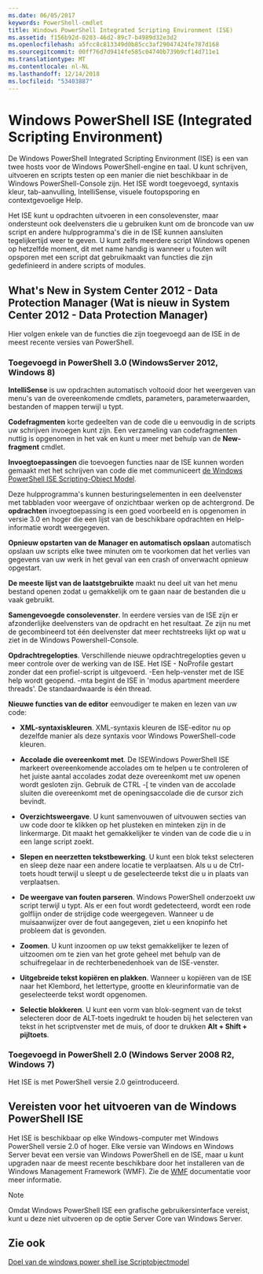 ```yaml
---
ms.date: 06/05/2017
keywords: PowerShell-cmdlet
title: Windows PowerShell Integrated Scripting Environment (ISE)
ms.assetid: f156b92d-0203-46d2-89c7-b4989d32e3d2
ms.openlocfilehash: a5fcc8c813349d0b85cc3af29047424fe787d168
ms.sourcegitcommit: 00ff76d7d9414fe585c04740b739b9cf14d711e1
ms.translationtype: MT
ms.contentlocale: nl-NL
ms.lasthandoff: 12/14/2018
ms.locfileid: "53403887"
---
```

# <a name="windows-powershell-integrated-scripting-environment-ise"></a>Windows PowerShell ISE (Integrated Scripting Environment)

De Windows PowerShell Integrated Scripting Environment (ISE) is een van twee hosts voor de Windows PowerShell-engine en taal. U kunt schrijven, uitvoeren en scripts testen op een manier die niet beschikbaar in de Windows PowerShell-Console zijn. Het ISE wordt toegevoegd, syntaxis kleur, tab-aanvulling, IntelliSense, visuele foutopsporing en contextgevoelige Help.

Het ISE kunt u opdrachten uitvoeren in een consolevenster, maar ondersteunt ook deelvensters die u gebruiken kunt om de broncode van uw script en andere hulpprogramma's die in de ISE kunnen aansluiten tegelijkertijd weer te geven. U kunt zelfs meerdere script Windows openen op hetzelfde moment, dit met name handig is wanneer u fouten wilt opsporen met een script dat gebruikmaakt van functies die zijn gedefinieerd in andere scripts of modules.

## <a name="whats-new"></a>What's New in System Center 2012 - Data Protection Manager (Wat is nieuw in System Center 2012 - Data Protection Manager)

Hier volgen enkele van de functies die zijn toegevoegd aan de ISE in de meest recente versies van PowerShell.

### <a name="added-in-powershell-30-windows-server-2012-windows-8"></a>Toegevoegd in PowerShell 3.0 (WindowsServer 2012, Windows 8)

**IntelliSense** is uw opdrachten automatisch voltooid door het weergeven van menu's van de overeenkomende cmdlets, parameters, parameterwaarden, bestanden of mappen terwijl u typt.

**Codefragmenten** korte gedeelten van de code die u eenvoudig in de scripts uw schrijven invoegen kunt zijn. Een verzameling van codefragmenten nuttig is opgenomen in het vak en kunt u meer met behulp van de **New-fragment** cmdlet.

**Invoegtoepassingen** die toevoegen functies naar de ISE kunnen worden gemaakt met het schrijven van code die met communiceert [de Windows PowerShell ISE Scripting-Object Model](../../core-powershell/ise/The-ISE-Object-Model-Hierarchy.md).

Deze hulpprogramma's kunnen besturingselementen in een deelvenster met tabbladen voor weergave of onzichtbaar werken op de achtergrond. De **opdrachten** invoegtoepassing is een goed voorbeeld en is opgenomen in versie 3.0 en hoger die een lijst van de beschikbare opdrachten en Help-informatie wordt weergegeven.

**Opnieuw opstarten van de Manager en automatisch opslaan** automatisch opslaan uw scripts elke twee minuten om te voorkomen dat het verlies van gegevens van uw werk in het geval van een crash of onverwacht opnieuw opgestart.

**De meeste lijst van de laatstgebruikte** maakt nu deel uit van het menu bestand openen zodat u gemakkelijk om te gaan naar de bestanden die u vaak gebruikt.

**Samengevoegde consolevenster**. In eerdere versies van de ISE zijn er afzonderlijke deelvensters van de opdracht en het resultaat. Ze zijn nu met de gecombineerd tot één deelvenster dat meer rechtstreeks lijkt op wat u ziet in de Windows Powershell-Console.

**Opdrachtregelopties**. Verschillende nieuwe opdrachtregelopties geven u meer controle over de werking van de ISE. Het ISE - NoProfile gestart zonder dat een profiel-script is uitgevoerd. -Een help-venster met de ISE help wordt geopend. -mta begint de ISE in 'modus apartment meerdere threads'. De standaardwaarde is één thread.

**Nieuwe functies van de editor** eenvoudiger te maken en lezen van uw code:

- **XML-syntaxiskleuren**. XML-syntaxis kleuren de ISE-editor nu op dezelfde manier als deze syntaxis voor Windows PowerShell-code kleuren.

- **Accolade die overeenkomt met**. De ISEWindows PowerShell ISE markeert overeenkomende accolades om te helpen u te controleren of het juiste aantal accolades zodat deze overeenkomt met uw openen wordt gesloten zijn. Gebruik de CTRL -\[ te vinden van de accolade sluiten die overeenkomt met de openingsaccolade die de cursor zich bevindt.

- **Overzichtsweergave**. U kunt samenvouwen of uitvouwen secties van uw code door te klikken op het plusteken en minteken zijn in de linkermarge. Dit maakt het gemakkelijker te vinden van de code die u in een lange script zoekt.

- **Slepen en neerzetten tekstbewerking**. U kunt een blok tekst selecteren en sleep deze naar een andere locatie te verplaatsen. Als u u de Ctrl-toets houdt terwijl u sleept u de geselecteerde tekst die u in plaats van verplaatsen.

- **De weergave van fouten parseren**. Windows PowerShell onderzoekt uw script terwijl u typt. Als er een fout wordt gedetecteerd, wordt een rode golflijn onder de strijdige code weergegeven. Wanneer u de muisaanwijzer over de fout aangegeven, ziet u een knopinfo het probleem dat is gevonden.

- **Zoomen**. U kunt inzoomen op uw tekst gemakkelijker te lezen of uitzoomen om te zien van het grote geheel met behulp van de schuifregelaar in de rechterbenedenhoek van de ISE-venster.

- **Uitgebreide tekst kopiëren en plakken**. Wanneer u kopiëren van de ISE naar het Klembord, het lettertype, grootte en kleurinformatie van de geselecteerde tekst wordt opgenomen.

- **Selectie blokkeren**. U kunt een vorm van blok-segment van de tekst selecteren door de ALT-toets ingedrukt te houden bij het selecteren van tekst in het scriptvenster met de muis, of door te drukken **Alt + Shift + pijltoets**.

### <a name="added-in-powershell-20-windows-server-2008-r2-windows-7"></a>Toegevoegd in PowerShell 2.0 (Windows Server 2008 R2, Windows 7)

Het ISE is met PowerShell versie 2.0 geïntroduceerd.

## <a name="requirements-for-running-the-windows-powershell-ise"></a>Vereisten voor het uitvoeren van de Windows PowerShell ISE

Het ISE is beschikbaar op elke Windows-computer met Windows PowerShell versie 2.0 of hoger. Elke versie van Windows en Windows Server bevat een versie van Windows PowerShell en de ISE, maar u kunt upgraden naar de meest recente beschikbare door het installeren van de Windows Management Framework (WMF). Zie de [WMF](/powershell/wmf) documentatie voor meer informatie.

> [!NOTE]
> Omdat Windows PowerShell ISE een grafische gebruikersinterface vereist, kunt u deze niet uitvoeren op de optie Server Core van Windows Server.

## <a name="see-also"></a>Zie ook

[Doel van de windows power shell ise Scriptobjectmodel](../../core-powershell/ise/Purpose-of-the-Windows-PowerShell-ISE-Scripting-Object-Model.md)